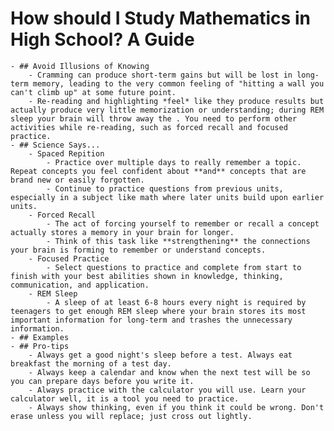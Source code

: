# How should I Study Mathematics in High School? A Guide
	- ## Avoid Illusions of Knowing
		- Cramming can produce short-term gains but will be lost in long-term memory, leading to the very common feeling of "hitting a wall you can't climb up" at some future point.
		- Re-reading and highlighting *feel* like they produce results but actually produce very little memorization or understanding; during REM sleep your brain will throw away the . You need to perform other activities while re-reading, such as forced recall and focused practice.
	- ## Science Says...
		- Spaced Repition
			- Practice over multiple days to really remember a topic. Repeat concepts you feel confident about **and** concepts that are brand new or easily forgotten.
			- Continue to practice questions from previous units, especially in a subject like math where later units build upon earlier units.
		- Forced Recall
			- The act of forcing yourself to remember or recall a concept actually stores a memory in your brain for longer.
			- Think of this task like **strengthening** the connections your brain is forming to remember or understand concepts.
		- Focused Practice
			- Select questions to practice and complete from start to finish with your best abilities shown in knowledge, thinking, communication, and application.
		- REM Sleep
			- A sleep of at least 6-8 hours every night is required by teenagers to get enough REM sleep where your brain stores its most important information for long-term and trashes the unnecessary information.
	- ## Examples
	- ## Pro-tips
		- Always get a good night's sleep before a test. Always eat breakfast the morning of a test day.
		- Always keep a calendar and know when the next test will be so you can prepare days before you write it.
		- Always practice with the calculator you will use. Learn your calculator well, it is a tool you need to practice.
		- Always show thinking, even if you think it could be wrong. Don't erase unless you will replace; just cross out lightly.